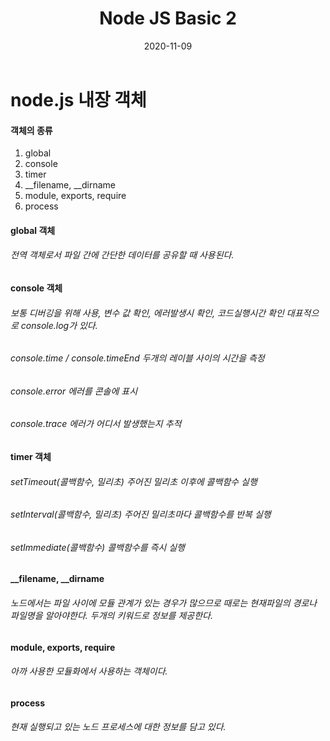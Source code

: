 ﻿---
layout: post
title:  "Node JS Basic 2"
date:   2020-11-09
categories: [NodeJS]
---

# node.js 내장 객체

#### 객체의 종류 
1. global
2. console
3. timer
4. __filename, __dirname
5. module, exports, require
6. process

#### global 객체
###### 전역 객체로서 파일 간에 간단한 데이터를 공유할 때 사용된다.

#### console 객체
###### 보통 디버깅을 위해 사용, 변수 값 확인, 에러발생시 확인, 코드실행시간 확인 대표적으로 console.log가 있다.
###### console.time / console.timeEnd 두개의 레이블 사이의 시간을 측정
###### console.error  에러를 콘솔에 표시
###### console.trace 에러가 어디서 발생했는지 추적

#### timer 객체
###### setTimeout(콜백함수, 밀리초) 주어진 밀리초 이후에 콜백함수 실행
###### setInterval(콜백함수, 밀리초) 주어진 밀리초마다 콜백함수를 반복 실행
###### setImmediate(콜백함수) 콜백함수를 즉시 실행

#### __filename, __dirname
###### 노드에서는 파일 사이에 모듈 관계가 있는 경우가 많으므로 때로는 현재파일의 경로나 파일명을 알아야한다. 두개의 키워드로 정보를 제공한다.

#### module, exports, require
###### 아까 사용한 모듈화에서 사용하는 객체이다.

#### process
###### 현재 실행되고 있는 노드 프로세스에 대한 정보를 담고 있다.
